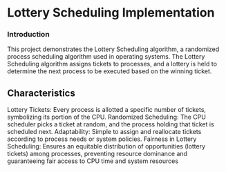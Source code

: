 # Lottery Scheduling Implementation
### Introduction
This project demonstrates the Lottery Scheduling algorithm, a randomized process scheduling algorithm used in operating systems. The Lottery Scheduling algorithm assigns tickets to processes, and a lottery is held to determine the next process to be executed based on the winning ticket.
## Characteristics
Lottery Tickets: Every process is allotted a specific number of tickets, symbolizing its portion of the CPU.
Randomized Scheduling: The CPU scheduler picks a ticket at random, and the process holding that ticket is scheduled next.
Adaptability: Simple to assign and reallocate tickets according to process needs or system policies.
Fairness in Lottery Scheduling: Ensures an equitable distribution of opportunities (lottery tickets) among processes, preventing resource dominance and guaranteeing fair access to CPU time and system resources
